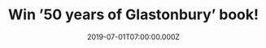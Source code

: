 ---
campaign-uuid: "c-2a8abfaf-3e65-497b-80cd-32e05a74e256"
type: "Competition"
category: "Gifts"
date: "2019-07-01T07:00:00.000Z"
end-date: "2019-08-01T23:59:00.070Z"
disable-form: false
is_promoted: false
has_entry_page: true
title: "Win ’50 years of Glastonbury’ book!"
competition-description: "<p>’50 Years of Glastonbury’ celebrates the mud and mayhem\
  \ that makes the festival one of the most popular musical events in the world, for\
  \ fans and for artists, alike. We are giving away a copy of this incredible book\
  \ to one lucky member to win.</p>\n<p>Want to add it to your collection? Click below\
  \ for a chance to win.</p>\n"
hero-header: "Win ’50 years of Glastonbury’ book!"
terms-confirmation: "N/A"
banner-img: "https://assets.expresslyapp.com/asset-e872cbcb-8109-4e04-9a59-0bdab7d6f3f8.jpg"
logo-left-href: "http://club.expressly.io"
logo-left-image: "https://assets.expresslyapp.com/asset-fedcffea-c5eb-47c5-ae4a-44b6b93a1a8b.jpg"
logo-left-title: "ExpresslyClub"
bg-image-hero: "https://assets.expresslyapp.com/asset-96fb6213-2ed3-43b9-8091-a34208e08b6b.jpg"
bg-image-first: "https://assets.expresslyapp.com/asset-165bee2f-d1a9-4428-83e6-22087140ef13.jpg"
section1-content: "<p>’50 Years of Glastonbury’ celebrates the mud and mayhem that\
  \ makes the festival one of the most popular musical events in the world, for fans\
  \ and for artists, alike. Packed with incredible photographs and stories of the\
  \ acts and attendees who have made Glastonbury a phenomenon, this is a visual feast\
  \ showing line-ups from each festival and outstanding photographs of headliners\
  \ and cult acts from the festival's extraordinary history.</p>\n<p>Enter the form\
  \ below for a chance to win it now! Good luck!</p>\n"
entry-title: "Win ’50 years of Glastonbury’ book!"
entry-content: "<p>Enter the draw to win  ’50 years of Glastonbury’ book by completing\
  \ the form below before 23:59 on the 1st of August 2019.</p>\n"
has-winner: false
prize-description: "’50 years of Glastonbury’ book."
special-conditions: "Multiple entries are allowed up to one every day.\r\nThis competition\
  \ is also available on: http://aaa.nme.com/competitons/\r\n50-years-glastonbury-book"
country-restrictions:
- "GB"
---